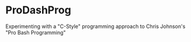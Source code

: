 # ProDashProg
Experimenting with a "C-Style" programming approach to Chris Johnson's "Pro Bash Programming"
